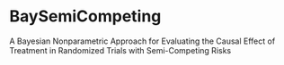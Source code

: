# BaySemiCompeting
A Bayesian Nonparametric Approach for Evaluating the Causal Effect of Treatment in Randomized Trials with Semi-Competing Risks
